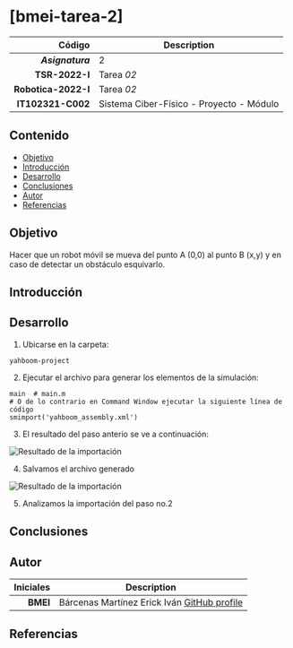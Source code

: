 # [bmei-tarea-2] 


| Código | Description |
| ------:| ----------- |
| ***Asignatura*** | 2 | 
| **TSR-2022-I** | Tarea *02* |
| **Robotica-2022-I**  | Tarea *02* |
| **IT102321-C002** | Sistema Ciber-Físico - Proyecto - Módulo |

## Contenido

- [Objetivo](#objetivo)
- [Introducción](#introduccion)
- [Desarrollo](#desarrollo)
- [Conclusiones](#conclusiones)
- [Autor](#autor)
- [Referencias](#referencias)

## Objetivo

Hacer que un robot móvil se mueva del punto A (0,0) al punto B (x,y) y en caso de detectar un obstáculo esquivarlo.

## Introducción

## Desarrollo

1. Ubicarse en la carpeta: 
``` shell
yahboom-project
```

2. Ejecutar el archivo para generar los elementos de la simulación:
``` shell
main  # main.m
# O de lo contrario en Command Window ejecutar la siguiente línea de código
smimport('yahboom_assembly.xml')
```
3. El resultado del paso anterio se ve a continuación:

![Resultado de la importación](https://media.discordapp.net/attachments/891388181361082421/908774882182058064/unknown.png?width=660&height=499)

4. Salvamos el archivo generado

![Resultado de la importación](https://media.discordapp.net/attachments/891388181361082421/908777852940476466/Imagen1.png?width=575&height=499)

5. Analizamos la importación del paso no.2 

## Conclusiones


## Autor

| Iniciales  | Description |
| ----------:| ----------- |
| **BMEI** | Bárcenas Martínez Erick Iván [GitHub profile](https://github.com/erickbarcenas) |

## Referencias
